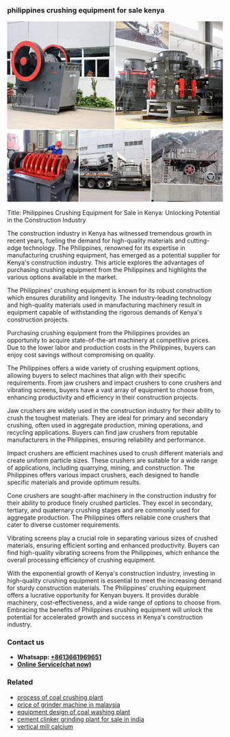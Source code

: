 <h3>philippines crushing equipment for sale kenya</h3><img src='1706773474.jpg' alt=''><p>Title: Philippines Crushing Equipment for Sale in Kenya: Unlocking Potential in the Construction Industry</p><p>The construction industry in Kenya has witnessed tremendous growth in recent years, fueling the demand for high-quality materials and cutting-edge technology. The Philippines, renowned for its expertise in manufacturing crushing equipment, has emerged as a potential supplier for Kenya's construction industry. This article explores the advantages of purchasing crushing equipment from the Philippines and highlights the various options available in the market.</p><p>The Philippines' crushing equipment is known for its robust construction which ensures durability and longevity. The industry-leading technology and high-quality materials used in manufacturing machinery result in equipment capable of withstanding the rigorous demands of Kenya's construction projects.</p><p>Purchasing crushing equipment from the Philippines provides an opportunity to acquire state-of-the-art machinery at competitive prices. Due to the lower labor and production costs in the Philippines, buyers can enjoy cost savings without compromising on quality.</p><p>The Philippines offers a wide variety of crushing equipment options, allowing buyers to select machines that align with their specific requirements. From jaw crushers and impact crushers to cone crushers and vibrating screens, buyers have a vast array of equipment to choose from, enhancing productivity and efficiency in their construction projects.</p><p>Jaw crushers are widely used in the construction industry for their ability to crush the toughest materials. They are ideal for primary and secondary crushing, often used in aggregate production, mining operations, and recycling applications. Buyers can find jaw crushers from reputable manufacturers in the Philippines, ensuring reliability and performance.</p><p>Impact crushers are efficient machines used to crush different materials and create uniform particle sizes. These crushers are suitable for a wide range of applications, including quarrying, mining, and construction. The Philippines offers various impact crushers, each designed to handle specific materials and provide optimum results.</p><p>Cone crushers are sought-after machinery in the construction industry for their ability to produce finely crushed particles. They excel in secondary, tertiary, and quaternary crushing stages and are commonly used for aggregate production. The Philippines offers reliable cone crushers that cater to diverse customer requirements.</p><p>Vibrating screens play a crucial role in separating various sizes of crushed materials, ensuring efficient sorting and enhanced productivity. Buyers can find high-quality vibrating screens from the Philippines, which enhance the overall processing efficiency of crushing equipment.</p><p>With the exponential growth of Kenya's construction industry, investing in high-quality crushing equipment is essential to meet the increasing demand for sturdy construction materials. The Philippines' crushing equipment offers a lucrative opportunity for Kenyan buyers. It provides durable machinery, cost-effectiveness, and a wide range of options to choose from. Embracing the benefits of Philippines crushing equipment will unlock the potential for accelerated growth and success in Kenya's construction industry.</p><h3>Contact us</h3><ul><li><strong>Whatsapp:&nbsp;<a href="https://wa.me/8613661969651">+8613661969651</a></strong></li><li><a href="https://swt.shibang-china.com/?git&amp;zhl&amp;philippines crushing equipment for sale kenya"><strong>Online Service(chat now)</strong></a></li></ul><h3>Related</h3><ul><li><a href='process of coal crushing plant.md'>process of coal crushing plant</a></li><li><a href='price of grinder machine in malaysia.md'>price of grinder machine in malaysia</a></li><li><a href='equipment design of coal washing plant.md'>equipment design of coal washing plant</a></li><li><a href='cement clinker grinding plant for sale in india.md'>cement clinker grinding plant for sale in india</a></li><li><a href='vertical mill calcium.md'>vertical mill calcium</a></li></ul>